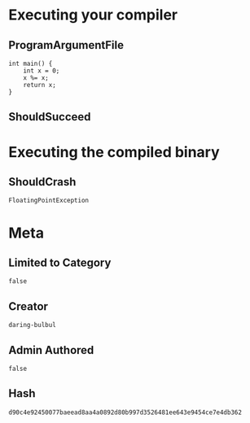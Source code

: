 # Executing your compiler

## ProgramArgumentFile

```
int main() {
    int x = 0;
    x %= x;
    return x;
}
```

## ShouldSucceed

# Executing the compiled binary

## ShouldCrash

```
FloatingPointException
```

# Meta

## Limited to Category

```
false
```

## Creator

```
daring-bulbul
```

## Admin Authored

```
false
```

## Hash

```
d90c4e92450077baeead8aa4a0892d80b997d3526481ee643e9454ce7e4db362
```
